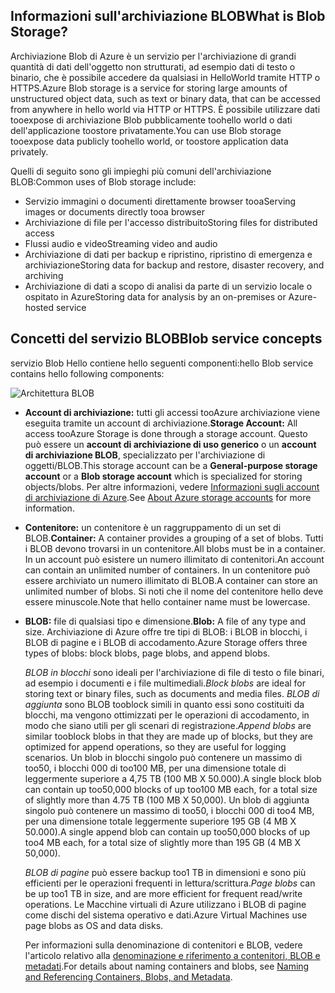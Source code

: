 ## <a name="what-is-blob-storage"></a><span data-ttu-id="fa12b-101">Informazioni sull'archiviazione BLOB</span><span class="sxs-lookup"><span data-stu-id="fa12b-101">What is Blob Storage?</span></span>
<span data-ttu-id="fa12b-102">Archiviazione Blob di Azure è un servizio per l'archiviazione di grandi quantità di dati dell'oggetto non strutturati, ad esempio dati di testo o binario, che è possibile accedere da qualsiasi in HelloWorld tramite HTTP o HTTPS.</span><span class="sxs-lookup"><span data-stu-id="fa12b-102">Azure Blob storage is a service for storing large amounts of unstructured object data, such as text or binary data, that can be accessed from anywhere in hello world via HTTP or HTTPS.</span></span> <span data-ttu-id="fa12b-103">È possibile utilizzare dati tooexpose di archiviazione Blob pubblicamente toohello world o dati dell'applicazione toostore privatamente.</span><span class="sxs-lookup"><span data-stu-id="fa12b-103">You can use Blob storage tooexpose data publicly toohello world, or toostore application data privately.</span></span>

<span data-ttu-id="fa12b-104">Quelli di seguito sono gli impieghi più comuni dell'archiviazione BLOB:</span><span class="sxs-lookup"><span data-stu-id="fa12b-104">Common uses of Blob storage include:</span></span>

* <span data-ttu-id="fa12b-105">Servizio immagini o documenti direttamente browser tooa</span><span class="sxs-lookup"><span data-stu-id="fa12b-105">Serving images or documents directly tooa browser</span></span>
* <span data-ttu-id="fa12b-106">Archiviazione di file per l'accesso distribuito</span><span class="sxs-lookup"><span data-stu-id="fa12b-106">Storing files for distributed access</span></span>
* <span data-ttu-id="fa12b-107">Flussi audio e video</span><span class="sxs-lookup"><span data-stu-id="fa12b-107">Streaming video and audio</span></span>
* <span data-ttu-id="fa12b-108">Archiviazione di dati per backup e ripristino, ripristino di emergenza e archiviazione</span><span class="sxs-lookup"><span data-stu-id="fa12b-108">Storing data for backup and restore, disaster recovery, and archiving</span></span>
* <span data-ttu-id="fa12b-109">Archiviazione di dati a scopo di analisi da parte di un servizio locale o ospitato in Azure</span><span class="sxs-lookup"><span data-stu-id="fa12b-109">Storing data for analysis by an on-premises or Azure-hosted service</span></span>

## <a name="blob-service-concepts"></a><span data-ttu-id="fa12b-110">Concetti del servizio BLOB</span><span class="sxs-lookup"><span data-stu-id="fa12b-110">Blob service concepts</span></span>
<span data-ttu-id="fa12b-111">servizio Blob Hello contiene hello seguenti componenti:</span><span class="sxs-lookup"><span data-stu-id="fa12b-111">hello Blob service contains hello following components:</span></span>

![Architettura BLOB](./media/storage-blob-concepts-include/blob1.png)

* <span data-ttu-id="fa12b-113">**Account di archiviazione:** tutti gli accessi tooAzure archiviazione viene eseguita tramite un account di archiviazione.</span><span class="sxs-lookup"><span data-stu-id="fa12b-113">**Storage Account:** All access tooAzure Storage is done through a storage account.</span></span> <span data-ttu-id="fa12b-114">Questo può essere un **account di archiviazione di uso generico** o un **account di archiviazione BLOB**, specializzato per l'archiviazione di oggetti/BLOB.</span><span class="sxs-lookup"><span data-stu-id="fa12b-114">This storage account can be a **General-purpose storage account** or a **Blob storage account** which is specialized for storing objects/blobs.</span></span> <span data-ttu-id="fa12b-115">Per altre informazioni, vedere [Informazioni sugli account di archiviazione di Azure](../articles/storage/common/storage-create-storage-account.md).</span><span class="sxs-lookup"><span data-stu-id="fa12b-115">See [About Azure storage accounts](../articles/storage/common/storage-create-storage-account.md) for more information.</span></span>
* <span data-ttu-id="fa12b-116">**Contenitore:** un contenitore è un raggruppamento di un set di BLOB.</span><span class="sxs-lookup"><span data-stu-id="fa12b-116">**Container:** A container provides a grouping of a set of blobs.</span></span> <span data-ttu-id="fa12b-117">Tutti i BLOB devono trovarsi in un contenitore.</span><span class="sxs-lookup"><span data-stu-id="fa12b-117">All blobs must be in a container.</span></span> <span data-ttu-id="fa12b-118">In un account può esistere un numero illimitato di contenitori.</span><span class="sxs-lookup"><span data-stu-id="fa12b-118">An account can contain an unlimited number of containers.</span></span> <span data-ttu-id="fa12b-119">In un contenitore può essere archiviato un numero illimitato di BLOB.</span><span class="sxs-lookup"><span data-stu-id="fa12b-119">A container can store an unlimited number of blobs.</span></span> <span data-ttu-id="fa12b-120">Si noti che il nome del contenitore hello deve essere minuscole.</span><span class="sxs-lookup"><span data-stu-id="fa12b-120">Note that hello container name must be lowercase.</span></span>
* <span data-ttu-id="fa12b-121">**BLOB:** file di qualsiasi tipo e dimensione.</span><span class="sxs-lookup"><span data-stu-id="fa12b-121">**Blob:** A file of any type and size.</span></span> <span data-ttu-id="fa12b-122">Archiviazione di Azure offre tre tipi di BLOB: i BLOB in blocchi, i BLOB di pagine e i BLOB di accodamento.</span><span class="sxs-lookup"><span data-stu-id="fa12b-122">Azure Storage offers three types of blobs: block blobs, page blobs, and append blobs.</span></span>
  
    <span data-ttu-id="fa12b-123">*BLOB in blocchi* sono ideali per l'archiviazione di file di testo o file binari, ad esempio i documenti e i file multimediali.</span><span class="sxs-lookup"><span data-stu-id="fa12b-123">*Block blobs* are ideal for storing text or binary files, such as documents and media files.</span></span> <span data-ttu-id="fa12b-124">*BLOB di aggiunta* sono BLOB tooblock simili in quanto essi sono costituiti da blocchi, ma vengono ottimizzati per le operazioni di accodamento, in modo che siano utili per gli scenari di registrazione.</span><span class="sxs-lookup"><span data-stu-id="fa12b-124">*Append blobs* are similar tooblock blobs in that they are made up of blocks, but they are optimized for append operations, so they are useful for logging scenarios.</span></span> <span data-ttu-id="fa12b-125">Un blob in blocchi singolo può contenere un massimo di too50, i blocchi 000 di too100 MB, per una dimensione totale di leggermente superiore a 4,75 TB (100 MB X 50.000).</span><span class="sxs-lookup"><span data-stu-id="fa12b-125">A single block blob can contain up too50,000 blocks of up too100 MB each, for a total size of slightly more than 4.75 TB (100 MB X 50,000).</span></span> <span data-ttu-id="fa12b-126">Un blob di aggiunta singolo può contenere un massimo di too50, i blocchi 000 di too4 MB, per una dimensione totale leggermente superiore 195 GB (4 MB X 50.000).</span><span class="sxs-lookup"><span data-stu-id="fa12b-126">A single append blob can contain up too50,000 blocks of up too4 MB each, for a total size of slightly more than 195 GB (4 MB X 50,000).</span></span>
  
    <span data-ttu-id="fa12b-127">*BLOB di pagine* può essere backup too1 TB in dimensioni e sono più efficienti per le operazioni frequenti in lettura/scrittura.</span><span class="sxs-lookup"><span data-stu-id="fa12b-127">*Page blobs* can be up too1 TB in size, and are more efficient for frequent read/write operations.</span></span> <span data-ttu-id="fa12b-128">Le Macchine virtuali di Azure utilizzano i BLOB di pagine come dischi del sistema operativo e dati.</span><span class="sxs-lookup"><span data-stu-id="fa12b-128">Azure Virtual Machines use page blobs as OS and data disks.</span></span>
  
    <span data-ttu-id="fa12b-129">Per informazioni sulla denominazione di contenitori e BLOB, vedere l'articolo relativo alla [denominazione e riferimento a contenitori, BLOB e metadati](/rest/api/storageservices/Naming-and-Referencing-Containers--Blobs--and-Metadata).</span><span class="sxs-lookup"><span data-stu-id="fa12b-129">For details about naming containers and blobs, see [Naming and Referencing Containers, Blobs, and Metadata](/rest/api/storageservices/Naming-and-Referencing-Containers--Blobs--and-Metadata).</span></span>

